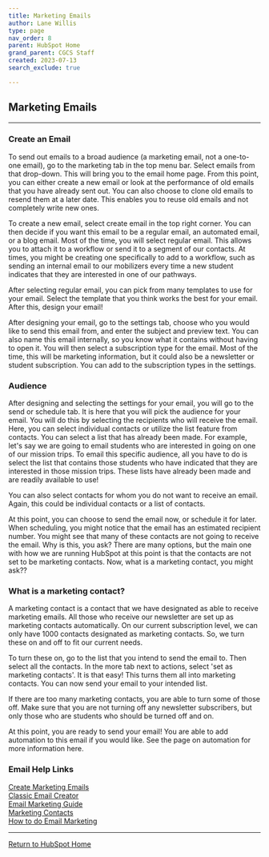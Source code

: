```yaml
---
title: Marketing Emails
author: Lane Willis
type: page
nav_order: 8
parent: HubSpot Home
grand_parent: CGCS Staff
created: 2023-07-13
search_exclude: true

---
```


## Marketing Emails

---

### Create an Email

To send out emails to a broad audience (a marketing email, not a one-to-one email), go to the marketing tab in the top menu bar. Select emails from that drop-down. This will bring you to the email home page. From this point, you can either create a new email or look at the performance of old emails that you have already sent out. You can also choose to clone old emails to resend them at a later date. This enables you to reuse old emails and not completely write new ones.

To create a new email, select create email in the top right corner. You can then decide if you want this email to be a regular email, an automated email, or a blog email. Most of the time, you will select regular email. This allows you to attach it to a workflow or send it to a segment of our contacts. At times, you might be creating one specifically to add to a workflow, such as sending an internal email to our mobilizers every time a new student indicates that they are interested in one of our pathways.

After selecting regular email, you can pick from many templates to use for your email. Select the template that you think works the best for your email. After this, design your email!

After designing your email, go to the settings tab, choose who you would like to send this email from, and enter the subject and preview text. You can also name this email internally, so you know what it contains without having to open it. You will then select a subscription type for the email. Most of the time, this will be marketing information, but it could also be a newsletter or student subscription. You can add to the subscription types in the settings.

### Audience

After designing and selecting the settings for your email, you will go to the send or schedule tab. It is here that you will pick the audience for your email. You will do this by selecting the recipients who will receive the email. Here, you can select individual contacts or utilize the list feature from contacts. You can select a list that has already been made. For example, let's say we are going to email students who are interested in going on one of our mission trips. To email this specific audience, all you have to do is select the list that contains those students who have indicated that they are interested in those mission trips. These lists have already been made and are readily available to use!

You can also select contacts for whom you do not want to receive an email. Again, this could be individual contacts or a list of contacts.

At this point, you can choose to send the email now, or schedule it for later. When scheduling, you might notice that the email has an estimated recipient number. You might see that many of these contacts are not going to receive the email. Why is this, you ask? There are many options, but the main one with how we are running HubSpot at this point is that the contacts are not set to be marketing contacts. Now, what is a marketing contact, you might ask??

### What is a marketing contact?

A marketing contact is a contact that we have designated as able to receive marketing emails. All those who receive our newsletter are set up as marketing contacts automatically. On our current subscription level, we can only have 1000 contacts designated as marketing contacts. So, we turn these on and off to fit our current needs.

To turn these on, go to the list that you intend to send the email to. Then select all the contacts. In the more tab next to actions, select 'set as marketing contacts'. It is that easy! This turns them all into marketing contacts. You can now send your email to your intended list.

If there are too many marketing contacts, you are able to turn some of those off. Make sure that you are not turning off any newsletter subscribers, but only those who are students who should be turned off and on.

At this point, you are ready to send your email! You are able to add automation to this email if you would like. See the page on automation for more information here.

### Email Help Links
[Create Marketing Emails](https://knowledge.hubspot.com/email/create-marketing-emails-in-the-drag-and-drop-email-editor)  
[Classic Email Creator](https://knowledge.hubspot.com/email/create-and-send-marketing-emails-with-the-updated-classic-editor)  
[Email Marketing Guide](https://blog.hubspot.com/marketing/email-marketing-guide)  
[Marketing Contacts](https://knowledge.hubspot.com/contacts/marketing-contacts)  
[How to do Email Marketing](https://blog.hubspot.com/customers/-how-to-do-email-marketing-with-hubspot)  

---

[Return to HubSpot Home](/cgcs-staff-information/hubspot/hubspot.html)
